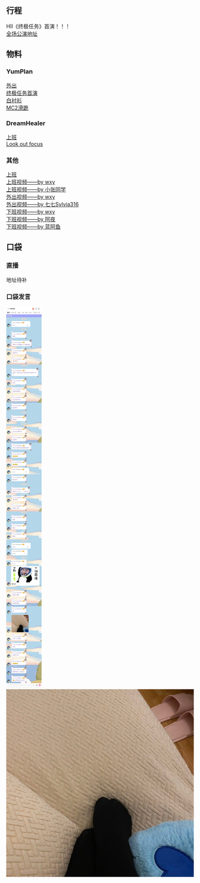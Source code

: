 ## 行程
HII《终极任务》首演！！！<br>
[全场公演地址](https://www.bilibili.com/video/BV1Mo4y1S7Md)

## 物料
### YumPlan
[外出](https://weibo.com/7335378002/KqfaojDY3?from=page_1005057335378002_profile&wvr=6&mod=weibotime&type=comment#_rnd1627138628770)<br>
[终极任务首演](https://weibo.com/7335378002/Kqg0b7DHO?from=page_1005057335378002_profile&wvr=6&mod=weibotime)<br>
[白衬衫](https://weibo.com/7335378002/Kqgw9eZDk?from=page_1005057335378002_profile&wvr=6&mod=weibotime&type=comment#_rnd1627138820149)<br>
[MC2滑跪](https://weibo.com/7335378002/Kqh7V4REc?type=repost)
### DreamHealer
[上班](https://weibo.com/6375088879/KqeQr58gK?from=page_1005056375088879_profile&wvr=6&mod=weibotime&type=comment#_rnd1627138880022)<br>
[Look out focus](https://weibo.com/6375088879/KqgtZrRP5?from=page_1005056375088879_profile&wvr=6&mod=weibotime&type=comment)
### 其他
[上班](https://weibo.com/6445807474/Kqg4Ku3Qj?type=comment#_rnd1627140390025) <br>
[上班视频——by wxy](https://weibo.com/1626138803/KqeWXBIFw?type=comment)<br>
[上班视频——by 小张同学](https://weibo.com/7246477032/KqeO9vo5K?type=comment)<br>
[外出视频——by wxy](https://weibo.com/1626138803/KqfER5KFq?type=comment)<br>
[外出视频——by 七七Sylvia316](https://weibo.com/7497713334/KqfeMqhE6?type=comment)<br>
[下班视频——by wxy](https://weibo.com/1626138803/KqhOIi8YG?ref=home&rid=1_0_8_6665494866349799895_0_0_0&type=comment)<br>
[下班视频——by 阿夜](https://weibo.com/7591734803/KqhnRbfQ6?type=comment)<br>
[下班视频——by 蓝阿鱼](https://weibo.com/6445571054/KqhvfrnUI?type=comment)


## 口袋
### 直播
地址待补<br>

### 口袋发言
![口袋发言](./pocket48/imgs/messages.jpeg)<br>
![口袋图片](./pocket48/imgs/P1.jpeg)<br>